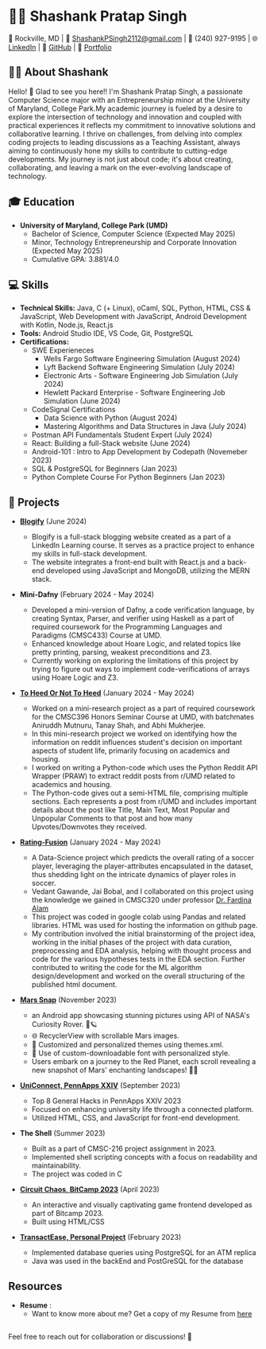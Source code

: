 # 👨‍💻 Shashank Pratap Singh

📍 Rockville, MD | 📧 ShashankPSingh2112@gmail.com | 📱 (240) 927-9195 | 
🌐 [LinkedIn](www.linkedin.com/in/shashank-p-singh/) | 🐙 [GitHub](https://github.com/shashanksp04) | 💼 [Portfolio](https://portfolium.com/MeetShashank)

## 👨‍🎓 About Shashank
  Hello! 👋 Glad to see you here!!
  I'm Shashank Pratap Singh, a passionate Computer Science major with an Entrepreneurship minor at the University of Maryland, College Park.My academic journey is fueled by a desire to explore the intersection of technology and innovation and coupled with practical experiences it reflects my commitment to innovative solutions and collaborative learning. I thrive on challenges, from delving into complex coding projects to leading discussions as a Teaching Assistant, always aiming to continuously hone my skills to contribute to cutting-edge developments. My journey is not just about code; it's about creating, collaborating, and leaving a mark on the ever-evolving landscape of technology.

## 🎓 Education
- **University of Maryland, College Park (UMD)**
  - Bachelor of Science, Computer Science (Expected May 2025)
  - Minor, Technology Entrepreneurship and Corporate Innovation (Expected May 2025)
  - Cumulative GPA: 3.881/4.0

## 💻 Skills
- **Technical Skills:** Java, C (+ Linux), oCaml, SQL, Python, HTML, CSS & JavaScript, Web Development with JavaScript, Android Development with Kotlin, Node.js, React.js
- **Tools:** Android Studio IDE, VS Code, Git, PostgreSQL
- **Certifications:**
    - SWE Experieneces
      - Wells Fargo Software Engineering Simulation (August 2024)
      - Lyft Backend Software Engineering Simulation (July 2024)
      - Electronic Arts - Software Engineering Job Simulation (July 2024)
      - Hewlett Packard Enterprise - Software Engineering Job Simulation (June 2024)
    - CodeSignal Certifications
      - Data Science with Python (August 2024)
      - Mastering Algorithms and Data Structures in Java (July 2024)
    - Postman API Fundamentals Student Expert (July 2024)
    - React: Building a full-Stack website (June 2024) 
    - Android-101 : Intro to App Development by Codepath (Novemeber 2023)
    - SQL & PostgreSQL for Beginners (Jan 2023)
    - Python Complete Course For Python Beginners (Jan 2023)

## 🚀 Projects

- [**Blogify**](https://github.com/shashanksp04/Blogify) (June 2024)
  - Blogify is a full-stack blogging website created as a part of a LinkedIn Learning course. It serves as a practice project to enhance my skills in full-stack development.
  - The website integrates a front-end built with React.js and a back-end developed using JavaScript and MongoDB, utilizing the MERN stack.

- **Mini-Dafny** (February 2024 - May 2024)
  - Developed a mini-version of Dafny, a code verification language, by creating Syntax, Parser, and verifier using Haskell as a part of required coursework for the Programming Languages and Paradigms (CMSC433) Course at UMD. 
  - Enhanced knowledge about Hoare Logic, and related topics like pretty printing, parsing, weakest preconditions and Z3.
  - Currently working on exploring the limitations of this project by trying to figure out ways to implement code-verifications of arrays using Hoare Logic and Z3.

- [**To Heed Or Not To Heed**](https://github.com/shashanksp04/To-Heed-Or-Not-To-Heed) (January 2024 - May 2024)
  - Worked on a mini-research project as a part of required coursework for the CMSC396 Honors Seminar Course at UMD, with batchmates Aniruddh Mutnuru, Tanay Shah, and Abhi Mukherjee.
  - In this mini-research project we worked on identifying how the information on reddit influences student's decision on important aspects of student life, primarily focusing on academics and housing.
  - I worked on writing a Python-code which uses the Python Reddit API Wrapper (PRAW) to extract reddit posts from r/UMD related to academics and housing.
  - The Python-code gives out a semi-HTML file, comprising multiple sections. Each represents a post from r/UMD and includes important details about the post like Title, Main Text, Most Popular and Unpopular Comments to that post and how many Upvotes/Downvotes they received.
  
- [**Rating-Fusion**](https://github.com/shashanksp04/Rating-Fusion) (January 2024 - May 2024)
  - A Data-Science project which predicts the overall rating of a soccer player, leveraging the player-attributes encapsulated in the dataset, thus shedding light on the intricate dynamics of player roles in soccer.
  - Vedant Gawande, Jai Bobal, and I collaborated on this project using the knowledge we gained in CMSC320 under professor [Dr. Fardina Alam](https://www.fardinafathmiulalam.com/)
  - This project was coded in google colab using Pandas and related libraries. HTML was used for hosting the information on github page.
  - My contribution involved the initial brainstorming of the project idea, working in the initial phases of the project with data curation, preprocessing and EDA analysis, helping with thought process and code for the various hypotheses tests in the EDA section. Further contributed to writing the code for the ML algorithm design/development and worked on the overall structuring of the published html document.

- [**Mars Snap**](https://github.com/shashanksp04/Mars_Snap) (November 2023)
  - an Android app showcasing stunning pictures using API of NASA's Curiosity Rover. 📸🪐
  - 🌐 RecyclerView with scrollable Mars images.
  - 🎨 Customized and personalized themes using themes.xml.
  - 🎉 Use of custom-downloadable font with personalized style.
  - Users embark on a journey to the Red Planet, each scroll revealing a new snapshot of Mars' enchanting landscapes! 🚀✨
 
- [**UniConnect, PennApps XXIV**](https://github.com/shashanksp04/UniConnect) (September 2023)
  - Top 8 General Hacks in PennApps XXIV 2023
  - Focused on enhancing university life through a connected platform.
  - Utilized HTML, CSS, and JavaScript for front-end development.

- **The Shell** (Summer 2023)
  - Built as a part of CMSC-216 project assignment in 2023.
  - Implemented shell scripting concepts with a focus on readability and maintainability.
  - The project was coded in C

- [**Circuit Chaos, BitCamp 2023**](https://github.com/shashanksp04/Circuit-Chaos) (April 2023)
  - An interactive and visually captivating game frontend developed as part of Bitcamp 2023.
  - Built using HTML/CSS  

- [**TransactEase, Personal Project**](https://github.com/shashanksp04/TransactEase) (February 2023)
  - Implemented database queries using PostgreSQL for an ATM replica
  - Java was used in the backEnd and PostGreSQL for the database

## Resources
- **Resume** :
  - Want to know more about me? Get a copy of my Resume from [here](https://github.com/user-attachments/files/16531379/Resume_Shashank_2024.pdf)

 
  
##
Feel free to reach out for collaboration or discussions! 🚀
